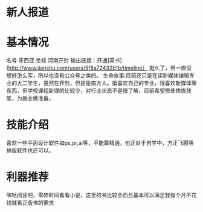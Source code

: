 # 新人报道
# 基本情况
名号 牙西亚
坐标 河南开封
输出链接：开通[简书](http://www.jianshu.com/users/5f8a72432b1b/timeline） 挺久了，但一直没想好怎么写，所以也没有公众号之类的。
生命故事:目前还只是在读新媒体编辑专业的大二学生，虽然在开封，但是是南方人。挺喜欢自己的专业，很喜欢新媒体等东西，但学校课程新煤的比较少，对行业状态不是很了解，目前希望修炼修炼技能，为就业做准备。
 
 # 技能介绍
 喜欢一些平面设计软件如ps,pr,ai等，不能算精通，也正处于自学中，方正飞腾等排版软件也还可以。
 
 # 利器推荐  
 咪咕阅读吧，零碎时间看看小说，这里的书比较全而且基本可以满足我每个月不花钱就看正版书的需求
